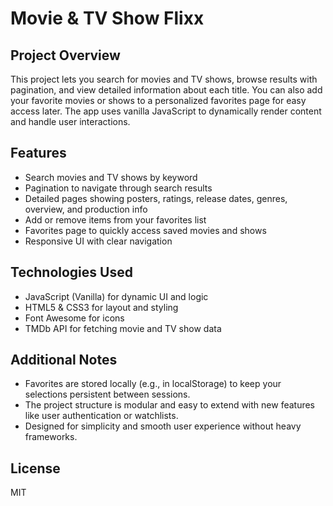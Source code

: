 # Movie & TV Show Flixx

## Project Overview

This project lets you search for movies and TV shows, browse results with pagination, and view detailed information about each title. You can also add your favorite movies or shows to a personalized favorites page for easy access later. The app uses vanilla JavaScript to dynamically render content and handle user interactions.

## Features

- Search movies and TV shows by keyword
- Pagination to navigate through search results
- Detailed pages showing posters, ratings, release dates, genres, overview, and production info
- Add or remove items from your favorites list
- Favorites page to quickly access saved movies and shows
- Responsive UI with clear navigation

## Technologies Used

- JavaScript (Vanilla) for dynamic UI and logic
- HTML5 & CSS3 for layout and styling
- Font Awesome for icons
- TMDb API for fetching movie and TV show data

## Additional Notes

- Favorites are stored locally (e.g., in localStorage) to keep your selections persistent between sessions.
- The project structure is modular and easy to extend with new features like user authentication or watchlists.
- Designed for simplicity and smooth user experience without heavy frameworks.

## License

MIT

